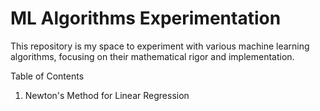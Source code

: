 # ML Algorithms Experimentation

This repository is my space to experiment with various machine learning algorithms, focusing on their mathematical rigor and implementation.

Table of Contents

1. Newton's Method for Linear Regression










